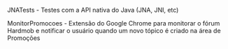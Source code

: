 JNATests - Testes com a API nativa do Java (JNA, JNI, etc)

MonitorPromocoes - Extensão do Google Chrome para monitorar o fórum Hardmob e notificar o usuário quando um novo tópico é criado na área de Promoções
